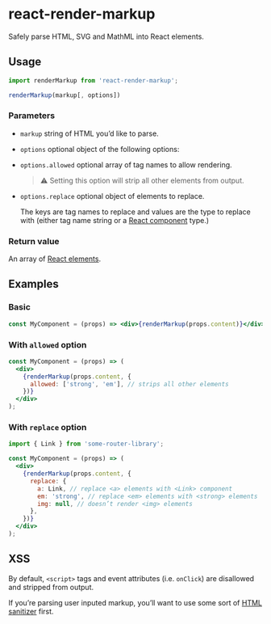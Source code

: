 # react-render-markup

Safely parse HTML, SVG and MathML into React elements.

## Usage

```js
import renderMarkup from 'react-render-markup';

renderMarkup(markup[, options])
```

### Parameters

- `markup` string of HTML you’d like to parse.
- `options` optional object of the following options:
- `options.allowed` optional array of tag names to allow rendering.

  > :warning: Setting this option will strip all other elements from output.

- `options.replace` optional object of elements to replace.

  The keys are tag names to replace and values are the type to replace with (either tag name string or a [React component](https://reactjs.org/docs/components-and-props.html) type.)

### Return value

An array of [React elements](https://reactjs.org/docs/rendering-elements.html).

## Examples

### Basic

```jsx
const MyComponent = (props) => <div>{renderMarkup(props.content)}</div>;
```

### With `allowed` option

```jsx
const MyComponent = (props) => (
  <div>
    {renderMarkup(props.content, {
      allowed: ['strong', 'em'], // strips all other elements
    })}
  </div>
);
```

### With `replace` option

```jsx
import { Link } from 'some-router-library';

const MyComponent = (props) => (
  <div>
    {renderMarkup(props.content, {
      replace: {
        a: Link, // replace <a> elements with <Link> component
        em: 'strong', // replace <em> elements with <strong> elements
        img: null, // doesn’t render <img> elements
      },
    })}
  </div>
);
```

## XSS

By default, `<script>` tags and event attributes (i.e. `onClick`) are disallowed and stripped from output.

If you’re parsing user inputed markup, you’ll want to use some sort of [HTML sanitizer](https://www.npmjs.com/search?q=html%20sanitizer&page=1&ranking=optimal) first.
